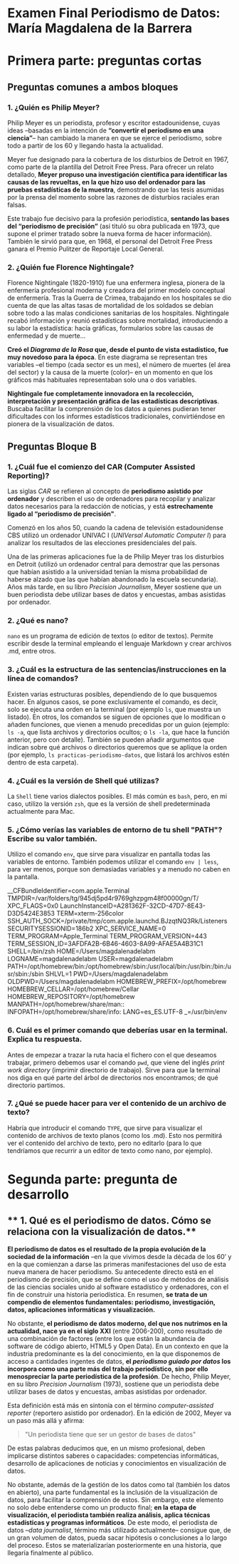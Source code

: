 # **Examen Final Periodismo de Datos: María Magdalena de la Barrera**

# Primera parte: preguntas cortas

## **Preguntas comunes a ambos bloques**

### **1. ¿Quién es Philip Meyer?**

Philip Meyer es un periodista, profesor y escritor estadounidense, cuyas ideas –basadas en la intención de **“convertir el periodismo en una ciencia”**– han cambiado la manera en que se ejerce el periodismo, sobre todo a partir de los 60 y llegando hasta la actualidad. 

Meyer fue designado para la cobertura de los disturbios de Detroit en 1967, como parte de la plantilla del Detroit Free Press. Para ofrecer un relato detallado, **Meyer propuso una investigación científica para identificar las causas de las revueltas, en la que hizo uso del ordenador para las pruebas estadísticas de la muestra**, demostrando que las tesis asumidas por la prensa del momento sobre las razones de disturbios raciales eran falsas.

Este trabajo fue decisivo para la profesión periodística, **sentando las bases del “periodismo de precisión”** (así tituló su obra publicada en 1973, que supone el primer tratado sobre la nueva forma de hacer información). También le sirvió para que, en 1968, el personal del Detroit Free Press ganara el Premio Pulitzer de Reportaje Local General. 


### **2. ¿Quién fue Florence Nightingale?**

Florence Nightingale (1820-1910) fue una enfermera inglesa, pionera de la enfermería profesional moderna y creadora del primer modelo conceptual de enfermería. Tras la Guerra de Crimea, trabajando en los hospitales se dio cuenta de que las altas tasas de mortalidad de los soldados se debían sobre todo a las malas condiciones sanitarias de los hospitales. Nightingale recabó información y reunió estadísticas sobre mortalidad, introduciendo a su labor la estadística: hacía gráficas, formularios sobre las causas de enfermedad y de muerte... 

**Creó el *Diagrama de la Rosa* que, desde el punto de vista estadístico, fue muy novedoso para la época**. En este diagrama se representan tres variables –el tiempo (cada sector es un mes), el número de muertes (el área del sector) y la causa de la muerte (color)– en un momento en que los gráficos más habituales representaban solo una o dos variables.

**Nightingale fue completamente innovadora en la recolección, interpretación y presentación gráfica de las estadísticas descriptivas**. Buscaba facilitar la comprensión de los datos a quienes pudieran tener dificultades con los informes estadísticos tradicionales, convirtiéndose en pionera de la visualización de datos.


## **Preguntas Bloque B**

### **1. ¿Cuál fue el comienzo del CAR (Computer Assisted Reporting)?**

Las siglas *CAR* se refieren al concepto de **periodismo asistido por ordenador** y describen el uso de ordenadores para recopilar y analizar datos necesarios para la redacción de noticias, y está **estrechamente ligado al “periodismo de precisión"**.

Comenzó en los años 50, cuando la cadena de televisión estadounidense CBS utilizó un ordenador UNIVAC I (*UNIVersal Automatic Computer I*) para analizar los resultados de las elecciones presidenciales del país. 

Una de las primeras aplicaciones fue la de Philip Meyer tras los disturbios en Detroit (utilizó un ordenador central para demostrar que las personas que habían asistido a la universidad tenían la misma probabilidad de haberse alzado que las que habían abandonado la escuela secundaria). Años más tarde, en su libro *Precision Journalism*, Meyer sostiene que un buen periodista debe utilizar bases de datos y encuestas, ambas asistidas por ordenador. 


### **2. ¿Qué es nano?**

`nano` es un programa de edición de textos (o editor de textos). Permite escribir desde la terminal empleando el lenguaje Markdown y crear archivos .md, entre otros. 


### **3. ¿Cuál es la estructura de las sentencias/instrucciones en la línea de comandos?**

Existen varias estructuras posibles, dependiendo de lo que busquemos hacer. 
En algunos casos, se pone exclusivamente el comando, es decir, solo se ejecuta una orden en la terminal (por ejemplo `ls`, que muestra un listado). En otros, los comandos se siguen de opciones que lo modifican o añaden funciones, que vienen a menudo precedidas por un guion (ejemplo: `ls -a`, que lista archivos y directorios ocultos; o `ls -la`, que hace la función anterior, pero con detalle). También se pueden añadir argumentos que indican sobre qué archivos o directorios queremos que se aplique la orden (por ejemplo, `ls practicas-periodismo-datos`, que listará los archivos estén dentro de esta carpeta).


### **4. ¿Cuál es la versión de Shell qué utilizas?**

La `Shell` tiene varios dialectos posibles. El más común es `bash`, pero, en mi caso, utilizo la versión `zsh`, que es la versión de shell predeterminada actualmente para Mac.


### **5. ¿Cómo verías las variables de entorno de tu shell "PATH"? Escribe su valor también.**
Utilizo el comando `env`, que sirve para visualizar en pantalla todas las variables de entorno. También podemos utilizar el comando `env | less`, para ver menos, porque son demasiadas variables y a menudo no caben en la pantalla. 

__CFBundleIdentifier=com.apple.Terminal
TMPDIR=/var/folders/tg/945dj5pd4r9769ghzpgm48f00000gn/T/
XPC_FLAGS=0x0
LaunchInstanceID=A281362F-32CD-47D7-8E43-D3D5424E3853
TERM=xterm-256color
SSH_AUTH_SOCK=/private/tmp/com.apple.launchd.BJzqtNQ3Rk/Listeners
SECURITYSESSIONID=186b2
XPC_SERVICE_NAME=0
TERM_PROGRAM=Apple_Terminal
TERM_PROGRAM_VERSION=443
TERM_SESSION_ID=3AFDFA2B-6B46-4603-8A99-AFAE5A4B31C1
SHELL=/bin/zsh
HOME=/Users/magdalenadelabm
LOGNAME=magdalenadelabm
USER=magdalenadelabm
PATH=/opt/homebrew/bin:/opt/homebrew/sbin:/usr/local/bin:/usr/bin:/bin:/usr/sbin:/sbin
SHLVL=1
PWD=/Users/magdalenadelabm
OLDPWD=/Users/magdalenadelabm
HOMEBREW_PREFIX=/opt/homebrew
HOMEBREW_CELLAR=/opt/homebrew/Cellar
HOMEBREW_REPOSITORY=/opt/homebrew
MANPATH=/opt/homebrew/share/man::
INFOPATH=/opt/homebrew/share/info:
LANG=es_ES.UTF-8
_=/usr/bin/env

### **6. Cuál es el primer comando que deberías usar en la terminal. Explica tu respuesta.**

Antes de empezar a trazar la ruta hacia el fichero con el que deseamos trabajar, primero debemos usar el comando `pwd`, que viene del inglés *print work directory* (imprimir directorio de trabajo). Sirve para que la terminal nos diga en qué parte del árbol de directorios nos encontramos; de qué directorio partimos. 


### **7. ¿Qué se puede hacer para ver el contenido de un archivo de texto?**
Habría que introducir el comando `TYPE`, que sirve para visualizar el contenido de archivos de texto planos (como los .md). Esto nos permitirá ver el contenido del archivo de texto, pero no editarlo (para lo que tendríamos que recurrir a un editor de texto como nano, por ejemplo). 


# **Segunda parte: pregunta de desarrollo**

## ** 1. Qué es el periodismo de datos. Cómo se relaciona con la visualización de datos.**

**El periodismo de datos es el resultado de la propia evolución de la sociedad de la información** –en la que vivimos desde la década de los 60’ y en la que comienzan a darse las primeras manifestaciones del uso de esta nueva manera de hacer periodismo. Su antecedente directo está en el periodismo de precisión, que se define como el uso de métodos de análisis de las ciencias sociales unido al software estadístico y ordenadores, con el fin de construir una historia periodística. En resumen, **se trata de un compendio de elementos fundamentales: periodismo, investigación, datos, aplicaciones informáticas y visualización.**

No obstante, **el periodismo de datos moderno, del que nos nutrimos en la actualidad, nace ya en el siglo XXI** (entre 2006-200), como resultado de una combinación de factores (entre los que están la abundancia de software de código abierto, HTML5 y Open Data). En un contexto en que la industria predominante es la del conocimiento, en la que disponemos de acceso a cantidades ingentes de datos, **el *periodismo guiado por datos* los incorpora como una parte más del trabajo periodístico, sin por ello menospreciar la parte periodística de la profesión**. De hecho, Philip Meyer, en su libro *Precision Journalism* (1973), sostiene que un periodista debe utilizar bases de datos y encuestas, ambas asistidas por ordenador. 

Esta definición está más en sintonía con el término *computer-assisted reporter* (reportero asistido por ordenador). En la edición de 2002, Meyer va un paso más allá y afirma:

> "Un periodista tiene que ser un gestor de bases de datos"

De estas palabras deducimos que, en un mismo profesional, deben implicarse distintos saberes o capacidades: competencias informáticas, desarrollo de aplicaciones de noticias y conocimientos en visualización de datos. 

No obstante, además de la gestión de los datos como tal (también los datos en abierto), una parte fundamental es la inclusión de la visualización de datos, para facilitar la comprensión de estos. Sin embargo, este elemento no solo debe entenderse como un producto final; **en la etapa de visualización, el periodista también realiza análisis, aplica técnicas estadísticas y programas informáticos**. De este modo, el periodista de datos –*data journalist*, término más utilizado actualmente– consigue que, de un gran volumen de datos, pueda sacar hipótesis o conclusiones a lo largo del proceso. Estos se materializarían posteriormente en una historia, que llegaría finalmente al público.

